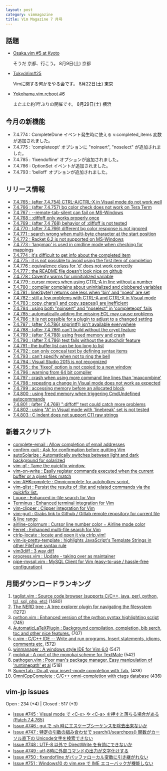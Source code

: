 ```yaml
---
layout: post
category: vimmagazine
title: Vim Magazine 7 月号
---
```


## 話題

- [Osaka.vim #5 at Kyoto](http://osaka-vim.connpass.com/event/18194/)

  そうだ 京都、行こう。 8月9日(土) 京都

- [TokyoVim#25](http://tokyovim.connpass.com/event/18101/)

  Vimに関する何かをやる会です。 8月22日(土) 東京

- [Yokohama.vim.reboot #6](https://atnd.org/events/68683)

  またまた約1年ぶりの開催です。 8月29日(土) 横浜

## 今月の新機能

- 7.4.774 : CompleteDone イベント発生時に使える v:completed\_items 変数が追加されました。
- 7.4.775 : 'completeopt' オプションに "noinsert", "noselect" が追加されました。
- 7.4.785 : 'fixendofline' オプションが追加されました。
- 7.4.786 : OptionSet イベントが追加されました。
- 7.4.793 : 'belloff' オプションが追加されました。

## リリース情報

- [7.4.765 : (after 7.4.754) CTRL-A/CTRL-X in Visual mode do not work well](http://code.google.com/p/vim/source/detail?r=f9876721bedc4f794d425bd015e4b0a65cb4d703)
- [7.4.766 : (after 7.4.757) bg color check does not work on Tera Term](http://code.google.com/p/vim/source/detail?r=31a14cb3a8e35da6f2bfeca5ced12e6420895a17)
- [7.4.767 : --remote-tab-silent can fail on MS-Windows](http://code.google.com/p/vim/source/detail?r=63ac0cdf3b2822cc114dd201c4b5ef59d6395e86)
- [7.4.768 : :diffoff only works properly once](http://code.google.com/p/vim/source/detail?r=d3a23af4bba127e0cc240bb967484781e646f412)
- [7.4.769 : (after 7.4 768) behavior of :diffoff is not tested](http://code.google.com/p/vim/source/detail?r=cfd9a2befd67b56c5a618ee21affa88ed05c34ca)
- [7.4.770 : (after 7.4.766) different bg color response is not ignored](http://code.google.com/p/vim/source/detail?r=2ce6b77a49de5b997f4b2264b3582983058438c9)
- [7.4.771 : search wrong when multi-byte character at the start position](http://code.google.com/p/vim/source/detail?r=dd923806ae3bebc810b87a0dd38e48aa30a50da1)
- [7.4.772 : Racket 6.2 is not supported on MS-Windows](http://code.google.com/p/vim/source/detail?r=d973e23c3bf81e4126c6ff3450d2847b1c4a89ee)
- [7.4.773 : 'langmap' is used in cmdline mode when checking for mappings](http://code.google.com/p/vim/source/detail?r=5b1eefbf9a532f32a66fa13abbd671488aaafd5c)
- [7.4.774 : it's difficult to get info about the completed item](http://code.google.com/p/vim/source/detail?r=676906c337681c90de19aa2ed71bffff5893f9c9)
- [7.4.775 : it is not possible to avoid using the first item of completion](http://code.google.com/p/vim/source/detail?r=e09a7ff8804653c1b784a41fc38e185e5f8ec1f7)
- [7.4.776 : equivalence class for 'd' does not work correctly](http://code.google.com/p/vim/source/detail?r=94b17958585153641ad1e813fa144cad57c7170f)
- [7.4.777 : the README file doesn't look nice on github](http://code.google.com/p/vim/source/detail?r=228dc3f3f7114887bf5c870c75446681fa3a2bee)
- [7.4.778 : Coverity warns for uninitialized variable](http://code.google.com/p/vim/source/detail?r=dd094497f9fa237f3b1d7e673146d8128e3ee2d0)
- [7.4.779 : cursor moves when using CTRL-A in line without a number](http://code.google.com/p/vim/source/detail?r=1f78058351a6fcf079783b1f28b5b77d7d98e4d8)
- [7.4.780 : compiler complains about uninitialized and clobbered variables](http://code.google.com/p/vim/source/detail?r=9a13e3910e3d45c768a1e3d87a15a62b4cee439c)
- [7.4.781 : line2byte() returns one less when 'bin' and 'noeol' are set](http://code.google.com/p/vim/source/detail?r=30c9301f33ed76d0b76b9e22362f5e78e26786da)
- [7.4.782 : still a few problems with CTRL-A and CTRL-X in Visual mode](http://code.google.com/p/vim/source/detail?r=58d9f967ae1a4dc16be4ca92f921976fbc3225ed)
- [7.4.783 : copy&#x5f;chars() and copy&#x5f;spaces() are inefficient](http://code.google.com/p/vim/source/detail?r=e55929fca0cf6078c2c9791a7fcbd3a8b96884d4)
- [7.4.784 : using both "noinsert" and "noselect" in 'completeopt' fails](http://code.google.com/p/vim/source/detail?r=f587f685701094fc9a90ec6b8b946b4a6abc013f)
- [7.4.785 : automatically adding the missing EOL may cause problems](http://code.google.com/p/vim/source/detail?r=62ba356c2d4e5836c86908d2ec65e53a6e335f27)
- [7.4.786 : it is not possible for a plugin to adjust to a changed setting](http://code.google.com/p/vim/source/detail?r=4db70c94226b522a0beb6d54ae0a992bd47405ae)
- [7.4.787 : (after 7.4.786) snprintf() isn't available everywhere](http://code.google.com/p/vim/source/detail?r=c31bd9ca75d237eee7a3cfe92e464fc58b2d534b)
- [7.4.788 : (after 7.4.786) can't build without the crypt feature](http://code.google.com/p/vim/source/detail?r=ca0990adc2e3b10fe06a066144976adc8a769576)
- [7.4.789 : (after 7.4.788) using freed memory and crash](http://code.google.com/p/vim/source/detail?r=b63f09edb493ab555e0ed78f1b045e365fd1f9c8)
- [7.4.790 : (after 7.4.786) test fails without the autochdir feature](http://code.google.com/p/vim/source/detail?r=d37e168dee2030187d77492b0a88c2467c87bf26)
- [7.4.791 : the buffer list can be too long to list](http://code.google.com/p/vim/source/detail?r=957a3bb312fa105b9476ae029742eeb4b5f9b490)
- [7.4.792 : can only conceal text by defining syntax items](http://code.google.com/p/vim/source/detail?r=1efa7c2b9368b7d550a382dbe8b5502bb14416d1)
- [7.4.793 : can't specify when not to ring the bell](http://code.google.com/p/vim/source/detail?r=1e621b31948bed78579a3312a907be76263f1204)
- [7.4.794 : Visual Studio 2015 is not recognized](http://code.google.com/p/vim/source/detail?r=98d1d53edc668ec036ea39d9ac6392263d0268f1)
- [7.4.795 : the 'fixeol' option is not copied to a new window](http://code.google.com/p/vim/source/detail?r=a958ac497a8103f18065b7ae04c0a98c4c82edc6)
- [7.4.796 : warning from 64 bit compiler](http://code.google.com/p/vim/source/detail?r=d19e79d29bf99fe0483339e2793c7b81b3e55ed5)
- [7.4.797 : crash when using more command line lines than 'maxcombine'](http://code.google.com/p/vim/source/detail?r=87cb71d54e8ae31700862bea78ceb89b50741161)
- [7.4.798 : repeating a change in Visual mode does not work as expected](http://code.google.com/p/vim/source/detail?r=c2b132add309bd2fca3b19432a2ceb0fcf6d237b)
- [7.4.799 : accessing memory before an allocated block](http://code.google.com/p/vim/source/detail?r=4bf9538ff25e208503d313ef99e661124394fbd2)
- [7.4.800 : using freed memory when triggering CmdUndefined autocommands](http://code.google.com/p/vim/source/detail?r=86d43639de31ba99947cf9bfe0a3fd171ca7019e)
- [7.4.801 : (after 7.4.769) ":diffoff" test could catch more problems](http://code.google.com/p/vim/source/detail?r=20ed78fab428bee80800fe3492f5f589571352f6)
- [7.4.802 : using "A" in Visual mode with 'linebreak' set is not tested](http://code.google.com/p/vim/source/detail?r=417201526af3e5cca3f3b4a4bf3aac736521c803)
- [7.4.803 : C indent does not support C11 raw strings](http://code.google.com/p/vim/source/detail?r=e859731ea1cd074cc1e2d12c6047978cd6c1947c)

## 新着スクリプト

- [complete-email : Allow completion of email addresses](http://www.vim.org/scripts/script.php?script_id=5208)
- [confirm-quit : Ask for confirmation before quitting Vim](http://www.vim.org/scripts/script.php?script_id=5209)
- [autoSolarize : Automatically switches between light and dark background for solarized](http://www.vim.org/scripts/script.php?script_id=5210)
- [vim-qf : Tame the quickfix window.](http://www.vim.org/scripts/script.php?script_id=5211)
- [vim-on-write : Easily register commands executed when the current buffer or a given files match](http://www.vim.org/scripts/script.php?script_id=5212)
- [vim-AHKcomplete : Omnicomplete for autohotkey script.](http://www.vim.org/scripts/script.php?script_id=5213)
- [vim-qlist : Persist the results of :ilist and related commands via the quickfix list.](http://www.vim.org/scripts/script.php?script_id=5214)
- [Loupe : Enhanced in-file search for Vim](http://www.vim.org/scripts/script.php?script_id=5215)
- [Terminus : Enhanced terminal integration for Vim](http://www.vim.org/scripts/script.php?script_id=5216)
- [vim-clipper : Clipper integration for Vim](http://www.vim.org/scripts/script.php?script_id=5217)
- [vim-gurl : Grabs link to Github / Gitlab remote repository for current file & line range](http://www.vim.org/scripts/script.php?script_id=5218)
- [airline-colornum : Cursor line number color = Airline mode color](http://www.vim.org/scripts/script.php?script_id=5219)
- [Ferret : Enhanced multi-file search for Vim](http://www.vim.org/scripts/script.php?script_id=5220)
- [ctrlp-locate : locate and open it via ctrlp.vim!](http://www.vim.org/scripts/script.php?script_id=5221)
- [vim-js-pretty-template : highlights JavaScript's Template Strings in other FileType syntax rule](http://www.vim.org/scripts/script.php?script_id=5222)
- [vim3diff : 3 way diff](http://www.vim.org/scripts/script.php?script_id=5223)
- [progress.vim : Update - taking over as maintainer](http://www.vim.org/scripts/script.php?script_id=5224)
- [pipe-mysql.vim : MySQL Client for Vim (easy-to-use / hassle-free configuration)](http://www.vim.org/scripts/script.php?script_id=5225)

## 月間ダウンロードランキング

1. [taglist.vim : Source code browser (supports C/C++, java, perl, python, tcl, sql, php, etc)](http://www.vim.org/scripts/script.php?script_id=273) (1480)
2. [The NERD tree : A tree explorer plugin for navigating the filesystem](http://www.vim.org/scripts/script.php?script_id=1658) (1272)
3. [python.vim : Enhanced version of the python syntax highlighting script](http://www.vim.org/scripts/script.php?script_id=790) (745)
4. [AutomaticLaTeXPlugin : Background compilation, completion, bib serch, toc and other nice features.](http://www.vim.org/scripts/script.php?script_id=2945) (707)
5. [c.vim : C/C++ IDE --  Write and run programs. Insert statements, idioms, comments etc.](http://www.vim.org/scripts/script.php?script_id=213) (572)
6. [winmanager : A windows style IDE for Vim 6.0](http://www.vim.org/scripts/script.php?script_id=95) (547)
7. [molokai : A port of the monokai scheme for TextMate](http://www.vim.org/scripts/script.php?script_id=2340) (542)
8. [pathogen.vim : Poor man's package manager. Easy manipulation of 'runtimepath' et al](http://www.vim.org/scripts/script.php?script_id=2332) (518)
9. [SuperTab : Do all your insert-mode completion with Tab.](http://www.vim.org/scripts/script.php?script_id=1643) (438)
10. [OmniCppComplete : C/C++ omni-completion with ctags database](http://www.vim.org/scripts/script.php?script_id=1520) (436)

## vim-jp issues

Open : 234 (+4) | Closed : 517 (+3)

- [Issue #745 : Visual mode で \<C-x> や \<C-a> を押すと落ちる場合がある (Patch 7.4.765)](https://github.com/vim-jp/issues/issues/745)
- [Issue #746 : gui で :sh 時にエスケープシーケンスを除去出来ないか](https://github.com/vim-jp/issues/issues/746)
- [Issue #747 : 特定の引数の組み合わせで search()/searchpos() 関数がカーソル直下の Unicode文字を検索できない](https://github.com/vim-jp/issues/issues/747)
- [Issue #748 : UTF-8 以外で DirectWrite を有効にできないか](https://github.com/vim-jp/issues/issues/748)
- [Issue #749 : utf-8時に外部コマンドの出力が文字化けする](https://github.com/vim-jp/issues/issues/749)
- [Issue #750 : fixendofline がバッファローカル変数に引き継がれない](https://github.com/vim-jp/issues/issues/750)
- [Issue #751 : Windows10 の vim.exe で IME エコーバックが機能しない](https://github.com/vim-jp/issues/issues/751)

